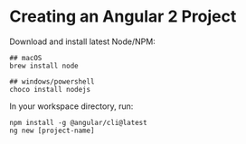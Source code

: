 # Creating an Angular 2 Project

Download and install latest Node/NPM:

```
## macOS
brew install node

## windows/powershell
choco install nodejs
```

In your workspace directory, run:

```
npm install -g @angular/cli@latest
ng new [project-name]
```



